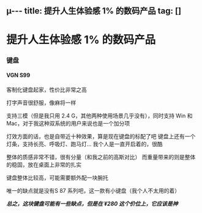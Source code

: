 µ---
title: 提升人生体验感 1% 的数码产品
tag: [] 
---

# 提升人生体验感 1% 的数码产品

### 键盘

#### VGN S99

客制化键盘起家，性价比非常之高

打字声音很舒服，像麻将一样

支持三模（但是我只用 2.4 G，其他两种使用场景几乎没有），同时支持 Win 和 Mac，对于我这种双系统的用户来说也是一个加分项

灯效方面的话，也是自带近十种效果，算是现在键盘的标配了吧
键盘上还有一个灯条，支持长亮、呼吸灯、跑马灯... 我个人是一直开启着的，很酷

整体的质感非常不错，很有分量（和我之前的高斯对比）
而重量带来的则是整体的稳固，放在桌面上非常的扎实

键盘整体比较高，可能需要额外配一块腕托

唯一的缺点就是没有S 87 系列吧，这一款有小键盘（我个人不太用的着）

***总之，这块键盘可能有一些缺点，但是在 ¥280 这个价位上，它应该是神***